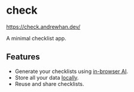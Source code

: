 # check

https://check.andrewhan.dev/

A minimal checklist app.

## Features

- Generate your checklists using [in-browser AI](https://webllm.mlc.ai/).
- Store all your data [locally](https://developer.mozilla.org/en-US/docs/Web/API/Window/localStorage).
- Reuse and share checklists.
